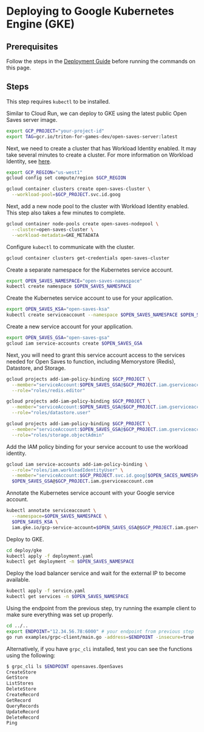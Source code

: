 # Deploying to Google Kubernetes Engine (GKE)

## Prerequisites

Follow the steps in the [Deployment Guide](deploying.md) before running the commands on this page.

## Steps

This step requires `kubectl` to be installed.

Similar to Cloud Run, we can deploy to GKE using the latest public
Open Saves server image.

```bash
export GCP_PROJECT="your-project-id"
export TAG=gcr.io/triton-for-games-dev/open-saves-server:latest
```

Next, we need to create a cluster that has Workload Identity enabled. It may take several minutes to create a cluster.
For more information on Workload Identity, see [here](https://cloud.google.com/kubernetes-engine/docs/how-to/workload-identity).

```bash
export GCP_REGION="us-west1"
gcloud config set compute/region $GCP_REGION

gcloud container clusters create open-saves-cluster \
  --workload-pool=$GCP_PROJECT.svc.id.goog
```

Next, add a new node pool to the cluster with Workload Identity enabled. This step also takes a few minutes to complete.

```bash
gcloud container node-pools create open-saves-nodepool \
  --cluster=open-saves-cluster \
  --workload-metadata=GKE_METADATA
```

Configure `kubectl` to communicate with the cluster.

```bash
gcloud container clusters get-credentials open-saves-cluster
```

Create a separate namespace for the Kubernetes service account.

```bash
export OPEN_SAVES_NAMESPACE="open-saves-namespace"
kubectl create namespace $OPEN_SAVES_NAMESPACE
```

Create the Kubernetes service account to use for your application.

```bash
export OPEN_SAVES_KSA="open-saves-ksa"
kubectl create serviceaccount --namespace $OPEN_SAVES_NAMESPACE $OPEN_SAVES_KSA
```

Create a new service account for your application.

```bash
export OPEN_SAVES_GSA="open-saves-gsa"
gcloud iam service-accounts create $OPEN_SAVES_GSA
```

Next, you will need to grant this service account access to the services
needed for Open Saves to function, including Memorystore (Redis), Datastore, and Storage.

```bash
gcloud projects add-iam-policy-binding $GCP_PROJECT \
  --member="serviceAccount:$OPEN_SAVES_GSA@$GCP_PROJECT.iam.gserviceaccount.com" \
  --role="roles/redis.editor"

gcloud projects add-iam-policy-binding $GCP_PROJECT \
  --member="serviceAccount:$OPEN_SAVES_GSA@$GCP_PROJECT.iam.gserviceaccount.com" \
  --role="roles/datastore.user"

gcloud projects add-iam-policy-binding $GCP_PROJECT \
  --member="serviceAccount:$OPEN_SAVES_GSA@$GCP_PROJECT.iam.gserviceaccount.com" \
  --role="roles/storage.objectAdmin"
```

Add the IAM policy binding for your service account to use the workload identity.

```bash
gcloud iam service-accounts add-iam-policy-binding \
  --role="roles/iam.workloadIdentityUser" \
  --member="serviceAccount:$GCP_PROJECT.svc.id.goog[$OPEN_SACES_NAMESPACE/$OPEN_SAVES_KSA]" \
  $OPEN_SAVES_GSA@$GCP_PROJECT.iam.gserviceaccount.com
```

Annotate the Kubernetes service account with your Google service account.

```bash
kubectl annotate serviceaccount \
  --namespace=$OPEN_SAVES_NAMESPACE \
  $OPEN_SAVES_KSA \
  iam.gke.io/gcp-service-account=$OPEN_SAVES_GSA@$GCP_PROJECT.iam.gserviceaccount.com
```

Deploy to GKE.

```bash
cd deploy/gke
kubectl apply -f deployment.yaml
kubectl get deployment -n $OPEN_SAVES_NAMESPACE
```

Deploy the load balancer service and wait for the external IP to become available.

```bash
kubectl apply -f service.yaml
kubectl get services -n $OPEN_SAVES_NAMESPACE
```

Using the endpoint from the previous step, try running the example client to make sure everything was set up properly.

```bash
cd ../..
export ENDPOINT="12.34.56.78:6000" # your endpoint from previous step
go run examples/grpc-client/main.go -address=$ENDPOINT -insecure=true
```

Alternatively, if you have `grpc_cli` installed, test you can see the functions using the following:

```bash
$ grpc_cli ls $ENDPOINT opensaves.OpenSaves
CreateStore
GetStore
ListStores
DeleteStore
CreateRecord
GetRecord
QueryRecords
UpdateRecord
DeleteRecord
Ping
```
